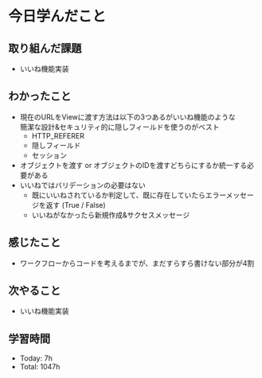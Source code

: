 # 今日学んだこと
## 取り組んだ課題
- いいね機能実装
## わかったこと
- 現在のURLをViewに渡す方法は以下の3つあるがいいね機能のような<br>簡潔な設計&セキュリティ的に隠しフィールドを使うのがベスト
    - HTTP_REFERER
    - 隠しフィールド
    - セッション
- オブジェクトを渡す or オブジェクトのIDを渡すどちらにするか統一する必要がある
- いいねではバリデーションの必要はない
    - 既にいいねされているか判定して、既に存在していたらエラーメッセージを返す (True / False)
    - いいねがなかったら新規作成&サクセスメッセージ
## 感じたこと
- ワークフローからコードを考えるまでが、まだすらすら書けない部分が4割
## 次やること
- いいね機能実装
## 学習時間
- Today: 7h
- Total: 1047h